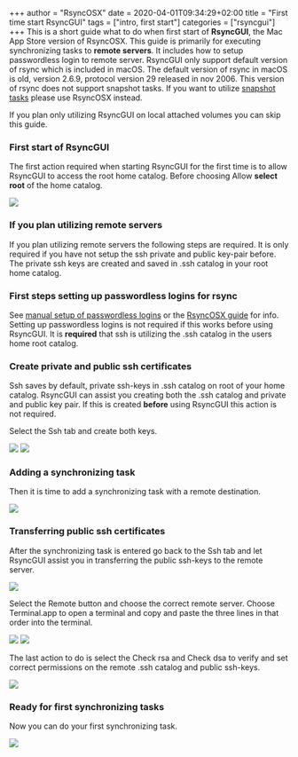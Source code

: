 +++
author = "RsyncOSX"
date = 2020-04-01T09:34:29+02:00
title =  "First time start RsyncGUI"
tags = ["intro, first start"]
categories = ["rsyncgui"]
+++
This is a short guide what to do when first start of **RsyncGUI**, the Mac App Store version of RsyncOSX. This guide is primarily for executing synchronizing tasks to **remote servers**. It includes how to setup passwordless login to remote server. RsyncGUI only support  default version of rsync which is included in macOS. The default version of rsync in macOS is old, version 2.6.9, protocol version 29 released in nov 2006. This version of rsync does not support snapshot tasks. If you want to utilize [snapshot tasks](/post/Snapshots) please use RsyncOSX instead.

If you plan only utilizing RsyncGUI on local attached volumes you can skip this guide.

### First start of RsyncGUI

The first action required when starting RsyncGUI for the first time is to allow RsyncGUI to access the root home catalog. Before choosing Allow **select root** of the home catalog.

![](/images/RsyncOSX/master/RsyncGUIfirststart/main2.png)

### If you plan utilizing remote servers

If you plan utilizing remote servers the following steps are required. It is only required if you have not setup the ssh private and public key-pair before. The private ssh keys are created and saved in .ssh catalog in your root home catalog.

### First steps setting up passwordless logins for rsync

See [manual setup of passwordless logins](/post/PasswordlessLogin) or the [RsyncOSX guide](/post/ssh) for info. Setting up passwordless logins is not required if this works before using RsyncGUI. It is **required** that ssh is utilizing the .ssh catalog in the users home root catalog.

### Create private and public ssh certificates

Ssh saves by default, private ssh-keys in .ssh catalog on root of your home catalog. RsyncGUI can assist you creating both the .ssh catalog and private and public key pair. If this is created **before** using RsyncGUI this action is not required.

Select the Ssh tab and create both keys.

![](/images/RsyncOSX/master/RsyncGUIfirststart/main3.png)
![](/images/RsyncOSX/master/RsyncGUIfirststart/main4.png)

### Adding a synchronizing task

Then it is time to add a synchronizing task with a remote destination.

![](/images/RsyncOSX/master/RsyncGUIfirststart/main5.png)

### Transferring public ssh certificates

After the synchronizing task is entered go back to the Ssh tab and let RsyncGUI assist you in transferring the public ssh-keys to the remote server.

![](/images/RsyncOSX/master/RsyncGUIfirststart/main6.png)

Select the Remote button and choose the correct remote server. Choose Terminal.app to open a terminal and copy and paste the three lines in that order into the terminal.

![](/images/RsyncOSX/master/RsyncGUIfirststart/main7.png)
![](/images/RsyncOSX/master/RsyncGUIfirststart/main8.png)

The last action to do is select the Check rsa and Check dsa to verify and set correct permissions on the remote .ssh catalog and public ssh-keys.

![](/images/RsyncOSX/master/RsyncGUIfirststart/main9.png)

### Ready for first synchronizing tasks

Now you can do your first synchronizing task.

![](/images/RsyncOSX/master/RsyncGUIfirststart/main10.png)
